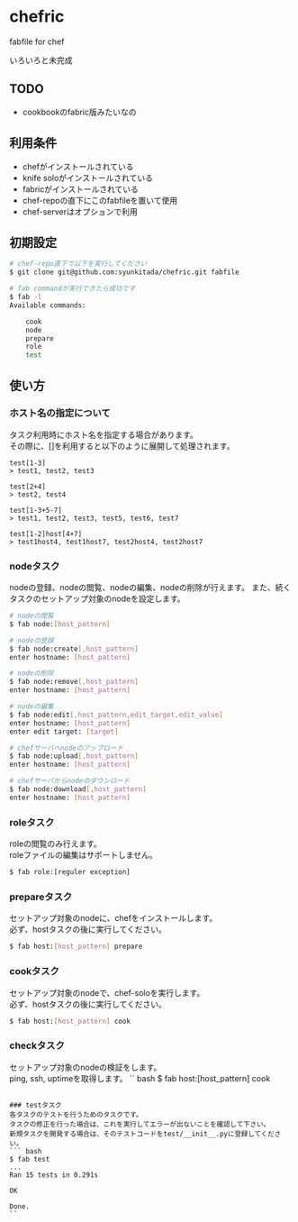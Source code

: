 # chefric

fabfile for chef

いろいろと未完成

## TODO
* cookbookのfabric版みたいなの

## 利用条件
* chefがインストールされている
* knife soloがインストールされている
* fabricがインストールされている
* chef-repoの直下にこのfabfileを置いて使用
* chef-serverはオプションで利用

## 初期設定
``` bash
# chef-repo直下で以下を実行してください
$ git clone git@github.com:syunkitada/chefric.git fabfile

# fab commandが実行できたら成功です
$ fab -l
Available commands:

    cook
    node
    prepare
    role
    test
```

## 使い方
### ホスト名の指定について
タスク利用時にホスト名を指定する場合があります。  
その際に、[]を利用すると以下のように展開して処理されます。
```
test[1-3]
> test1, test2, test3

test[2+4]
> test2, test4

test[1-3+5-7]
> test1, test2, test3, test5, test6, test7

test[1-2]host[4+7]
> test1host4, test1host7, test2host4, test2host7
```


### nodeタスク
nodeの登録、nodeの閲覧、nodeの編集、nodeの削除が行えます。
また、続くタスクのセットアップ対象のnodeを設定します。
``` bash
# nodeの閲覧
$ fab node:[host_pattern]

# nodeの登録
$ fab node:create[,host_pattern]
enter hostname: [host_pattern]

# nodeの削除
$ fab node:remove[,host_pattern]
enter hostname: [host_pattern]

# nodeの編集
$ fab node:edit[,host_pattern,edit_target,edit_value]
enter hostname: [host_pattern]
enter edit target: [target]

# chefサーバへnodeのアップロード
$ fab node:upload[,host_pattern]
enter hostname: [host_pattern]

# chefサーバからnodeのダウンロード
$ fab node:download[,host_pattern]
enter hostname: [host_pattern]
```

### roleタスク
roleの閲覧のみ行えます。  
roleファイルの編集はサポートしません。
``` bash
$ fab role:[reguler exception]
```


### prepareタスク
セットアップ対象のnodeに、chefをインストールします。  
必ず、hostタスクの後に実行してください。
``` bash
$ fab host:[host_pattern] prepare
```


### cookタスク
セットアップ対象のnodeで、chef-soloを実行します。  
必ず、hostタスクの後に実行してください。
``` bash
$ fab host:[host_pattern] cook
```

### checkタスク
セットアップ対象のnodeの検証をします。  
ping, ssh, uptimeを取得します。
`` bash
$ fab host:[host_pattern] cook
```

### testタスク
各タスクのテストを行うためのタスクです。  
タスクの修正を行った場合は、これを実行してエラーが出ないことを確認して下さい。  
新規タスクを開発する場合は、そのテストコードをtest/__init__.pyに登録してください。
``` bash
$ fab test
...
Ran 15 tests in 0.291s

OK

Done.
``

